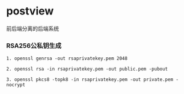 # postview
前后端分离的后端系统

### RSA256公私钥生成
    
    1. openssl genrsa -out rsaprivatekey.pem 2048

    2. openssl rsa -in rsaprivatekey.pem -out public.pem -pubout

    3. openssl pkcs8 -topk8 -in rsaprivatekey.pem -out private.pem -nocrypt
